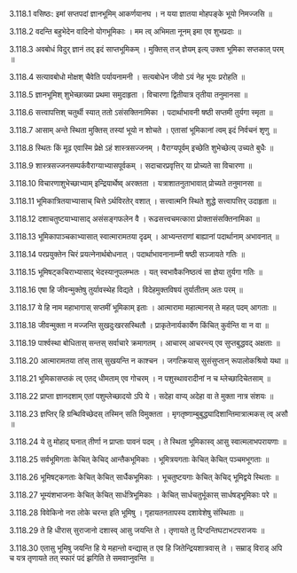 3.118.1
वसिष्ठः:
इमां सप्तपदां ज्ञानभूमिम् आकर्णयानघ ।
न यया ज्ञातया मोहपङ्के भूयो निमज्जसि ॥


3.118.2
वदन्ति बहुभेदेन वादिनो योगभूमिकाः ।
मम त्व् अभिमता नूनम् इमा एव शुभप्रदाः ॥


3.118.3
अवबोधं विदुर् ज्ञानं तद् इदं साप्तभूमिकम् ।
मुक्तिस् तज् ज्ञेयम् इत्य् उक्ता भूमिका सप्तकात् परम् ॥


3.118.4
सत्यावबोधो मोक्षश् चैवेति पर्यायनामनी ।
सत्यबोधेन जीवो ऽयं नेह भूयः प्ररोहति ॥


3.118.5
ज्ञानभूमिश् शुभेच्छाख्या प्रथमा समुदाहृता ।
विचारणा द्वितीयात्र तृतीया तनुमानसा ॥


3.118.6
सत्त्वापत्तिश् चतुर्थी स्यात् ततो ऽसंसक्तिनामिका ।
पदार्थाभावनी षष्ठी सप्तमी तुर्यगा स्मृता ॥


3.118.7
आसाम् अन्ते स्थिता मुक्तिस् तस्यां भूयो न शोचते ।
एतासां भूमिकानां त्वम् इदं निर्वचनं शृणु ॥


3.118.8
स्थितः किं मूढ एवास्मि प्रेक्षे ऽहं शास्त्रसज्जनम् ।
वैराग्यपूर्वम् इच्छेति शुभेच्छेत्य् उच्यते बुधैः ॥


3.118.9
शास्त्रसज्जनसम्पर्कवैराग्याभ्यासपूर्वकम् ।
सदाचारप्रवृत्तिर् या प्रोच्यते सा विचारणा ॥


3.118.10
विचारणाशुभेच्छाभ्याम् इन्द्रियार्थेष्व् अरक्तता ।
यत्राशातनुताभावात् प्रोच्यते तनुमानसा ॥


3.118.11
भूमिकात्रितयाभ्यासाच् चित्ते ऽर्थविरतेर् वशात् ।
सत्त्वात्मनि स्थिते शुद्धे सत्त्वापत्तिर् उदाहृता ॥


3.118.12
दशाचतुष्टयाभ्यासाद् असंसङ्गफलेन वै ।
रूढसत्त्वचमत्कारा प्रोक्तासंसक्तिनामिका ॥


3.118.13
भूमिकापाञ्चकाभ्यासात् स्वात्मारामतया दृढम् ।
आभ्यन्तराणां बाह्यानां पदार्थानाम् अभावनात् ॥


3.118.14
परप्रयुक्तेन चिरं प्रयत्नेनार्थबोधनात् ।
पदार्थाभावनानाम्नी षष्ठी सञ्जायते गतिः ॥


3.118.15
भूमिषट्कचिराभ्यासाद् भेदस्यानुपलम्भतः ।
यत् स्वभावैकनिष्ठत्वं सा ज्ञेया तुर्यगा गतिः ॥


3.118.16
एषा हि जीवन्मुक्तेषु तुर्यावस्थेह विद्यते ।
विदेहमुक्तविषयं तुर्यातीतम् अतः परम् ॥


3.118.17
ये हि नाम महाभागास् सप्तमीं भूमिकाम् इताः ।
आत्मारामा महात्मानस् ते महत् पदम् आगताः ॥


3.118.18
जीवन्मुक्ता न मज्जन्ति सुखदुःखरसस्थितौ ।
प्राकृतेनार्यकार्येण किंचित् कुर्वन्ति वा न वा ॥


3.118.19
पार्श्वस्था बोधितास् सन्तस् सर्वाचारे क्रमागतम् ।
आचारम् आचरन्त्य् एव सुप्तबुद्धवद् अक्षताः ॥


3.118.20
आत्मारामतया तांस् तास् सुखयन्ति न काश्चन ।
जगत्क्रियास् सुसंसुप्तान् रूपालोकश्रियो यथा ॥


3.118.21
भूमिकासप्तकं त्व् एतद् धीमताम् एव गोचरम् ।
न पशुस्थावरादीनां न च म्लेच्छादिचेतसाम् ॥


3.118.22
प्राप्ता ज्ञानदशाम् एतां पशुम्लेच्छादयो ऽपि ये ।
सदेहा वाप्य् अदेहा वा ते मुक्ता नात्र संशयः ॥


3.118.23
ज्ञप्तिर् हि ग्रन्थिविच्छेदस् तस्मिन् सति विमुक्तता ।
मृगतृष्णाम्बुबुद्ध्यादिशान्तिमात्रात्मकस् त्व् असौ ॥


3.118.24
ये तु मोहाद् घनात् तीर्णा न प्राप्ताः पावनं पदम् ।
ते स्थिता भूमिकास्व् आसु स्वात्मलाभपरायणाः ॥


3.118.25
सर्वभूमिगताः केचित् केचिद् आन्तैकभूमिकाः ।
भूमित्रयगताः केचित् केचित् पञ्चमभूगताः ॥


3.118.26
भूमिषट्कगताः केचित् केचित् सार्धैकभूमिकाः ।
भूचतुष्टयगाः केचित् केचिद् भूमिद्वये स्थिताः ॥


3.118.27
भूम्यंशभाजनाः केचित् केचित् सार्धत्रिभूमिकाः ।
केचित् सार्धचतुर्भूकास् सार्धषड्भूमिकाः परे ॥


3.118.28
विवेकिनो नरा लोके चरन्त इति भूमिषु ।
गृहायतनतापस्य दशावेशेषु संस्थिताः ॥


3.118.29
ते हि धीरास् सुराजानो दशास्व् आसु जयन्ति ते ।
तृणायते तु दिग्दन्तिघटाभटपराजयः ॥


3.118.30
एतासु भूमिषु जयन्ति हि ये महान्तो वन्द्यास् त एव हि जितेन्द्रियशात्रवास् ते ।
सम्राड् विराड् अपि च यत्र तृणायते तत् स्फारं पदं झगिति ते समवाप्नुवन्ति ॥

